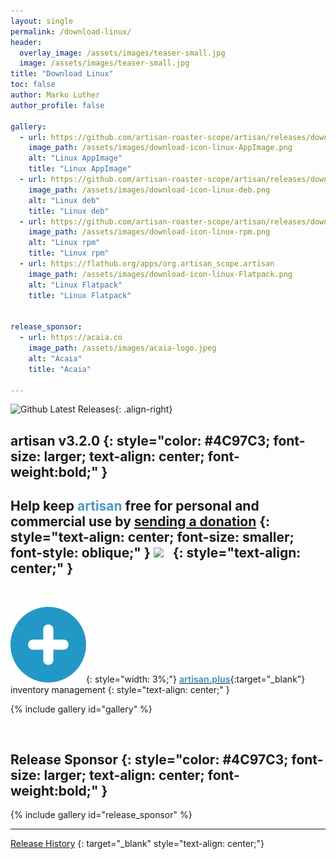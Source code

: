 ```yaml
---
layout: single
permalink: /download-linux/
header:
  overlay_image: /assets/images/teaser-small.jpg
  image: /assets/images/teaser-small.jpg
title: "Download Linux"
toc: false
author: Marko Luther
author_profile: false

gallery:
  - url: https://github.com/artisan-roaster-scope/artisan/releases/download/v3.2.0/artisan-linux-3.2.0.AppImage
    image_path: /assets/images/download-icon-linux-AppImage.png
    alt: "Linux AppImage"
    title: "Linux AppImage"
  - url: https://github.com/artisan-roaster-scope/artisan/releases/download/v3.2.0/artisan-linux-3.2.0.deb
    image_path: /assets/images/download-icon-linux-deb.png
    alt: "Linux deb"
    title: "Linux deb"
  - url: https://github.com/artisan-roaster-scope/artisan/releases/download/v3.2.0/artisan-linux-3.2.0.rpm
    image_path: /assets/images/download-icon-linux-rpm.png
    alt: "Linux rpm"
    title: "Linux rpm"
  - url: https://flathub.org/apps/org.artisan_scope.artisan
    image_path: /assets/images/download-icon-linux-Flatpack.png
    alt: "Linux Flatpack"
    title: "Linux Flatpack"


release_sponsor:
  - url: https://acaia.co
    image_path: /assets/images/acaia-logo.jpeg
    alt: "Acaia"
    title: "Acaia"

---
```


![Github Latest Releases](https://img.shields.io/github/downloads/artisan-roaster-scope/artisan/latest/total?logo=github&label=downloads&color=f5f5f5&labelColor=9C9C9C&style=flat){: .align-right}


**artisan v3.2.0**
{: style="color: #4C97C3; font-size: larger; text-align: center; font-weight:bold;" }
---
Help keep **<span style="color: #4C97C3;">artisan</span>** free for personal and commercial use by [sending a donation](/donate) 
{: style="text-align: center; font-size: smaller; font-style: oblique;" }
[![](https://img.shields.io/static/v1?label=Sponsor&message=%E2%9D%A4&logo=GitHub&color=%23fe8e86)](https://github.com/sponsors/artisan-roaster-scope)&nbsp;&nbsp;
{: style="text-align: center;" }
---

<br>

![image](/assets/images/artisan-plus-logo.svg){: style="width: 3%;"} [<span style="color: #4C97C3;font-weight:bold;">artisan.plus</span>](https://artisan.plus){:target="_blank"} inventory management
{: style="text-align: center;" }

{% include gallery id="gallery" %}



<br>

**Release Sponsor**
{: style="color: #4C97C3; font-size: larger; text-align: center; font-weight:bold;" }
---

{% include gallery id="release_sponsor" %}

---

[Release History](https://github.com/artisan-roaster-scope/artisan/blob/master/wiki/ReleaseHistory.md)
{: target="_blank" style="text-align: center;"}